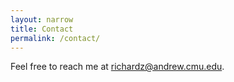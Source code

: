 ```yaml
---
layout: narrow
title: Contact
permalink: /contact/
---
```


Feel free to reach me at <a href="mailto:richardz@andrew.cmu.edu">richardz@andrew.cmu.edu</a>.
